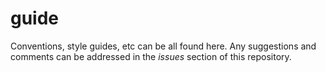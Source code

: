 # guide

Conventions, style guides, etc can be all found here. Any suggestions and comments can be addressed in the *issues* section of this repository.
